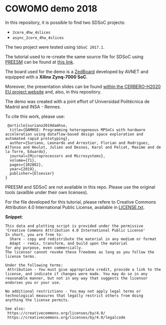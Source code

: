 # COWOMO demo 2018

In this repository, it is possible to find two SDSoC projects:

 * `2core_4hw_4slices`
 * `async_2core_4hw_4slices`
 
 The two project were tested using `SDSoC 2017.1`.
 
 The tutorial used to re-create the same source file for SDSoC using [PREESM](https://preesm.github.io/) can be found at [this link](https://preesm.github.io/tutos/sdsoc/).
 
 The board used for the demo is a [ZedBoard](http://zedboard.org/) developed by AVNET and equipped with a **Xilinx Zynq-7000 SoC**.
 
 Moreover, the presentation slides can be found [within the CERBERO-H2020 EU project website](https://www.cerbero-h2020.eu/wp-content/uploads/2020/02/COWOMO2018_LSuriano.pdf) and, also, in this repository.
 
 The demo was created with a joint effort of Universidad Politécnica de Madrid and INSA - Rennes.
 
To cite this work, please use:

     @article{suriano2019damhse,
      title={DAMHSE: Programming heterogeneous MPSoCs with hardware acceleration using dataflow-based design space exploration and automated rapid prototyping},
      author={Suriano, Leonardo and Arrestier, Florian and Rodriguez, Alfonso and Heulot, Julien and Desnos, Karol and Pelcat, Maxime and de la Torre, Eduardo},
      journal={Microprocessors and Microsystems},
      volume={71},
      pages={102882},
      year={2019},
      publisher={Elsevier}
    }
    
PREESM and SDSoC are not available in this repo. Please use the original tools (availble under their own licenses).

For the file developed for this tutorial, please refere to Creative Commons Attribution 4.0 International Public License, available in [LICENSE.txt](https://github.com/leos313/COWOMO_2018_demo/blob/master/LICENSE.txt).

**Snippet**:

```
This data and plotting script is provided under the permissive 'Creative Commons Attribution 4.0 International Public License'
In short, you are free to:
  Share - copy and redistribute the material in any medium or format
  Adapt - remix, transform, and build upon the material
for any purpose, even commercially.
The licensor cannot revoke these freedoms as long as you follow the license terms.

Under the following terms:
 Attribution - You must give appropriate credit, provide a link to the license, and indicate if changes were made. You may do so in any reasonable manner, but not in any way that suggests the licensor endorses you or your use.

No additional restrictions - You may not apply legal terms or technological measures that legally restrict others from doing anything the license permits.

See also:
 https://creativecommons.org/licenses/by/4.0/
 https://creativecommons.org/licenses/by/4.0/legalcode
```